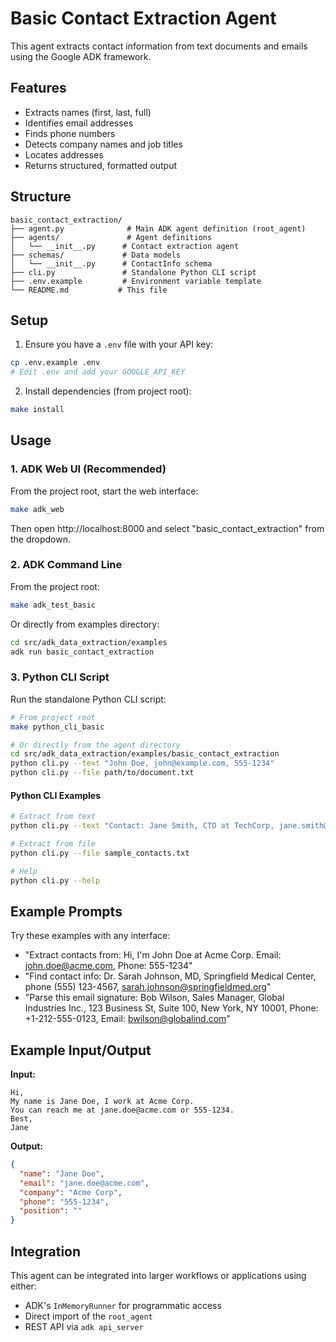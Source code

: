 # Basic Contact Extraction Agent

This agent extracts contact information from text documents and emails using the Google ADK framework.

## Features

- Extracts names (first, last, full)
- Identifies email addresses  
- Finds phone numbers
- Detects company names and job titles
- Locates addresses
- Returns structured, formatted output

## Structure

```
basic_contact_extraction/
├── agent.py              # Main ADK agent definition (root_agent)
├── agents/               # Agent definitions
│   └── __init__.py      # Contact extraction agent
├── schemas/             # Data models
│   └── __init__.py      # ContactInfo schema
├── cli.py               # Standalone Python CLI script
├── .env.example         # Environment variable template
└── README.md           # This file
```

## Setup

1. Ensure you have a `.env` file with your API key:
```bash
cp .env.example .env
# Edit .env and add your GOOGLE_API_KEY
```

2. Install dependencies (from project root):
```bash
make install
```

## Usage

### 1. ADK Web UI (Recommended)

From the project root, start the web interface:
```bash
make adk_web
```

Then open http://localhost:8000 and select "basic_contact_extraction" from the dropdown.

### 2. ADK Command Line

From the project root:
```bash
make adk_test_basic
```

Or directly from examples directory:
```bash
cd src/adk_data_extraction/examples
adk run basic_contact_extraction
```

### 3. Python CLI Script

Run the standalone Python CLI script:

```bash
# From project root
make python_cli_basic

# Or directly from the agent directory  
cd src/adk_data_extraction/examples/basic_contact_extraction
python cli.py --text "John Doe, john@example.com, 555-1234"
python cli.py --file path/to/document.txt
```

#### Python CLI Examples

```bash
# Extract from text
python cli.py --text "Contact: Jane Smith, CTO at TechCorp, jane.smith@techcorp.com, +1-555-999-8888"

# Extract from file
python cli.py --file sample_contacts.txt

# Help
python cli.py --help
```

## Example Prompts

Try these examples with any interface:

- "Extract contacts from: Hi, I'm John Doe at Acme Corp. Email: john.doe@acme.com, Phone: 555-1234"
- "Find contact info: Dr. Sarah Johnson, MD, Springfield Medical Center, phone (555) 123-4567, sarah.johnson@springfieldmed.org"
- "Parse this email signature: Bob Wilson, Sales Manager, Global Industries Inc., 123 Business St, Suite 100, New York, NY 10001, Phone: +1-212-555-0123, Email: bwilson@globalind.com"

## Example Input/Output

**Input:**
```
Hi,
My name is Jane Doe, I work at Acme Corp. 
You can reach me at jane.doe@acme.com or 555-1234.
Best,
Jane
```

**Output:**
```json
{
  "name": "Jane Doe",
  "email": "jane.doe@acme.com", 
  "company": "Acme Corp",
  "phone": "555-1234",
  "position": ""
}
```

## Integration

This agent can be integrated into larger workflows or applications using either:
- ADK's `InMemoryRunner` for programmatic access
- Direct import of the `root_agent` 
- REST API via `adk api_server`
